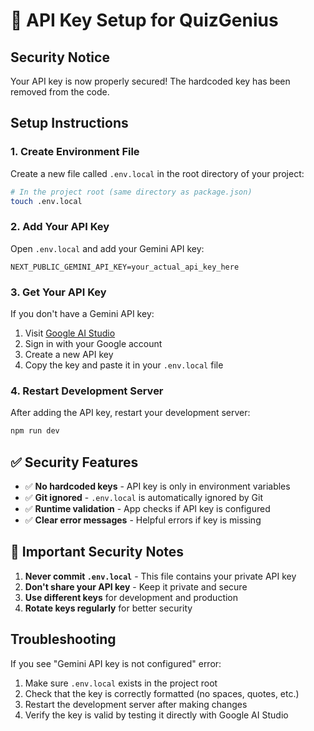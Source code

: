 # 🔐 API Key Setup for QuizGenius

## Security Notice
Your API key is now properly secured! The hardcoded key has been removed from the code.

## Setup Instructions

### 1. Create Environment File
Create a new file called `.env.local` in the root directory of your project:

```bash
# In the project root (same directory as package.json)
touch .env.local
```

### 2. Add Your API Key
Open `.env.local` and add your Gemini API key:

```env
NEXT_PUBLIC_GEMINI_API_KEY=your_actual_api_key_here
```

### 3. Get Your API Key
If you don't have a Gemini API key:
1. Visit [Google AI Studio](https://ai.google.dev/)
2. Sign in with your Google account
3. Create a new API key
4. Copy the key and paste it in your `.env.local` file

### 4. Restart Development Server
After adding the API key, restart your development server:

```bash
npm run dev
```

## ✅ Security Features

- ✅ **No hardcoded keys** - API key is only in environment variables
- ✅ **Git ignored** - `.env.local` is automatically ignored by Git
- ✅ **Runtime validation** - App checks if API key is configured
- ✅ **Clear error messages** - Helpful errors if key is missing

## 🚨 Important Security Notes

1. **Never commit `.env.local`** - This file contains your private API key
2. **Don't share your API key** - Keep it private and secure
3. **Use different keys** for development and production
4. **Rotate keys regularly** for better security

## Troubleshooting

If you see "Gemini API key is not configured" error:
1. Make sure `.env.local` exists in the project root
2. Check that the key is correctly formatted (no spaces, quotes, etc.)
3. Restart the development server after making changes
4. Verify the key is valid by testing it directly with Google AI Studio
